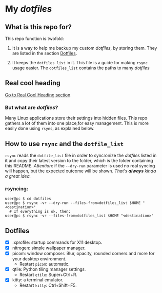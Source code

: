 # My *dotfiles*

## What is this repo for?
This repo function is twofold:

1) It is a way to help me backup my custom *dotfiles*, by storing them. They are listed in the section [Dotfiles](#dotfiles).

2) It keeps the `dotfiles_list` in it. This file is a guide for making `rsync` usage easier. The `dotfiles_list` contains the paths to many *dotfiles*

## Real cool heading

[Go to Real Cool Heading section](#real-cool-heading)


### But what are *dotfiles*?
Many Linux applications store their settings into hidden files. This repo gathers a lot of them into one place,for easy management. This is more easily done using `rsync`, as explained below.

## How to use `rsync` and the `dotfile_list`
`rsync` reads the `dotfile_list` file in order to syncronize the *dotfiles* listed in it and copy their latest version to the *<destination>* folder, which is the folder containing this README.
*Attention*: if the `--dry-run` parameter is used no real syncing will happen, but the expected outcome will be shown. *That's **always** kinda a great idea.*
  
### rsyncing:
  
```console
user@pc $ cd dotfiles
user@pc $ rsync -vr --dry-run --files-from=dotfiles_list $HOME "<destination>"
  # If everything is ok, then:
user@pc $ rsync -vr --files-from=dotfiles_list $HOME "<destination>"
```

## Dotfiles

- [x] .xprofile: startup commands for X11 desktop.
- [x] nitrogen: simple wallpaper manager.
- [x] picom: window composer. Blur, opacity, rounded corners and more for your desktop environment.
  - Restart `picom`: automatic.
- [x] qtile: Python tiling manager settings.
  - Restart `qtile`: Super+Ctrl+R.
- [x] kitty: a terminal emulator.
  - Restart `kitty`: Ctrl+Shift+F5.
